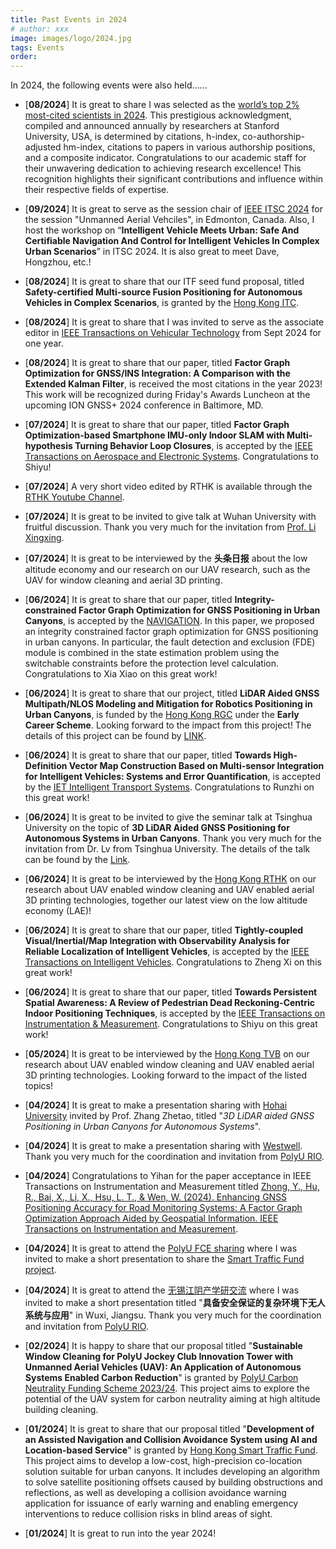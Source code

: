 ```yaml
---
title: Past Events in 2024
# author: xxx
image: images/logo/2024.jpg
tags: Events
order: 
---
```


<!-- Add breif description here.  -->
In 2024, the following events were also held......


<!-- Add Main body here -->
- [**08/2024**] It is great to share I was selected as the [world’s top 2% most-cited scientists in 2024](https://www.linkedin.com/posts/polyuaae_seven-polyu-aae-scholars-are-ranked-the-world-activity-7244567253902393344-Itb_?utm_source=share&utm_medium=member_desktop). This prestigious acknowledgment, compiled and announced annually by researchers at Stanford University, USA, is determined by citations, h-index, co-authorship-adjusted hm-index, citations to papers in various authorship positions, and a composite indicator. Congratulations to our academic staff for their unwavering dedication to achieving research excellence! This recognition highlights their significant contributions and influence within their respective fields of expertise. 

- [**09/2024**] It is great to serve as the session chair of [IEEE ITSC 2024](https://ieee-itsc.org/2024/) for the session "Unmanned Aerial Vehciles", in Edmonton, Canada. Also, I host the workshop on “**Intelligent Vehicle Meets Urban: Safe And Certifiable Navigation And Control 
for Intelligent Vehicles In Complex Urban Scenarios**” in ITSC 2024. It is also great to meet Dave, Hongzhou, etc.!

- [**08/2024**] It is great to share that our ITF seed fund proposal, titled **Safety-certified Multi-source Fusion Positioning for Autonomous Vehicles in Complex Scenarios**, is granted by the [Hong Kong ITC](https://www.itc.gov.hk/en/index.html). 

- [**08/2024**] It is great to share that I was invited to serve as the associate editor in [IEEE Transactions on Vehicular Technology](https://ieeexplore.ieee.org/xpl/RecentIssue.jsp?punumber=25) from Sept 2024 for one year. 


- [**08/2024**] It is great to share that our paper, titled **Factor Graph Optimization for GNSS/INS Integration: A Comparison with the Extended Kalman Filter**, is received the most citations in the year 2023! This work will be recognized during Friday's Awards Luncheon at the upcoming ION GNSS+ 2024 conference in Baltimore, MD. 

- [**07/2024**] It is great to share that our paper, titled **Factor Graph Optimization-based Smartphone IMU-only Indoor SLAM with Multi-hypothesis Turning Behavior Loop Closures**, is accepted by the [IEEE Transactions on Aerospace and Electronic Systems](https://ieeexplore.ieee.org/xpl/RecentIssue.jsp?punumber=7). Congratulations to Shiyu! 

- [**07/2024**] A very short video edited by RTHK is available through the [RTHK Youtube Channel](https://www.youtube.com/watch?v=4b3Rio5joyQ).   

- [**07/2024**] It is great to be invited to give talk at Wuhan University with fruitful discussion. Thank you very much for the invitation from [Prof. Li Xingxing](http://xxli.users.sgg.whu.edu.cn/).   

- [**07/2024**] It is great to be interviewed by the **头条日报** about the low altitude economy and our research on our UAV research, such as the UAV for window cleaning and aerial 3D printing.  

- [**06/2024**] It is great to share that our paper, titled **Integrity-constrained Factor Graph Optimization for GNSS Positioning in Urban Canyons**, is accepted by the [NAVIGATION](https://www.ion.org/navi/submit-navi.cfm). In this paper, we proposed an integrity constrained factor graph optimization for GNSS positioning in urban canyons. In particular, the fault detection and exclusion (FDE) module is combined in the state estimation problem using the switchable constraints before the protection level calculation. Congratulations to Xia Xiao on this great work! 


- [**06/2024**] It is great to share that our project, titled **LiDAR Aided GNSS Multipath/NLOS Modeling and Mitigation for Robotics Positioning in Urban Canyons**, is funded by the [Hong Kong RGC](https://cerg1.ugc.edu.hk/cergprod/scrrm00542.jsp?proj_id=25217524&old_proj_id=null&proj_title=&isname=&ioname=&institution=PolyU&subject=E4&pages=1&year=2024&theSubmit=25217524) under the **Early Career Scheme**. Looking forward to the impact from this project! The details of this project can be found by [LINK](https://cerg1.ugc.edu.hk/cergprod/scrrm00542.jsp?proj_id=25217524&old_proj_id=null&proj_title=&isname=&ioname=&institution=PolyU&subject=E4&pages=1&year=2024&theSubmit=25217524).


- [**06/2024**] It is great to share that our paper, titled **Towards High-Definition Vector Map Construction Based on Multi-sensor Integration for Intelligent Vehicles: Systems and Error Quantification**, is accepted by the [IET Intelligent Transport Systems](http://dx.doi.org/10.1049/itr2.12524). Congratulations to Runzhi on this great work! 

- [**06/2024**] It is great to be invited to give the seminar talk at Tsinghua University on the topic of **3D LiDAR Aided GNSS Positioning for Autonomous Systems in Urban Canyons**. Thank you very much for the invitation from Dr. Lv from Tsinghua University. The details of the talk can be found by the [Link](https://mp.weixin.qq.com/s/WpRtLkNjKZYCxiLWG9oZXA).

- [**06/2024**] It is great to be interviewed by the [Hong Kong RTHK](https://www.rthk.hk/) on our research about UAV enabled window cleaning and UAV enabled aerial 3D printing technologies, together our latest view on the low altitude economy (LAE)!

- [**06/2024**] It is great to share that our paper, titled **Tightly-coupled Visual/Inertial/Map Integration with Observability Analysis for Reliable Localization of Intelligent Vehicles**, is accepted by the [IEEE Transactions on Intelligent Vehicles](https://ieeexplore.ieee.org/xpl/RecentIssue.jsp?punumber=7274857). Congratulations to Zheng Xi on this great work!

- [**06/2024**] It is great to share that our paper, titled **Towards Persistent Spatial Awareness: A Review of Pedestrian Dead Reckoning-Centric Indoor Positioning Techniques**, is accepted by the [IEEE Transactions on Instrumentation & Measurement](https://ieeexplore.ieee.org/xpl/RecentIssue.jsp?punumber=19). Congratulations to Shiyu on this great work!

- [**05/2024**] It is great to be interviewed by the [Hong Kong TVB](https://www.tvb.com/) on our research about UAV enabled window cleaning and UAV enabled aerial 3D printing technologies. Looking forward to the impact of the listed topics! 
  
- [**04/2024**] It is great to make a presentation sharing with [Hohai University](https://dxy.hhu.edu.cn/2019/1111/c6458a199063/pagem.htm) invited by Prof. Zhang Zhetao, titled "*3D LiDAR aided GNSS Positioning in Urban Canyons for Autonomous Systems*".  

- [**04/2024**] It is great to make a presentation sharing with [Westwell](https://en.westwell-lab.com/?utm_source=Google&utm_medium=cpc&utm_campaign=Brand&utm_content=EN&utm_term=westwell&gad_source=1&gclid=Cj0KCQjwlN6wBhCcARIsAKZvD5j3Vfd-dIqe0ioAMoDkD99Q0KOLeYA4c39iMlTIbvxwbjkvZrqrUDoaAsbQEALw_wcB). Thank you very much for the coordination and invitation from [PolyU RIO](https://www.polyu.edu.hk/en/rio/).  

- [**04/2024**] Congratulations to Yihan for the paper acceptance in IEEE Transactions on Instrumentation and Measurement titled [Zhong, Y., Hu, R., Bai, X., Li, X., Hsu, L. T., & Wen, W. (2024). Enhancing GNSS Positioning Accuracy for Road Monitoring Systems: A Factor Graph Optimization Approach Aided by Geospatial Information. IEEE Transactions on Instrumentation and Measurement](https://ieeexplore.ieee.org/abstract/document/10444666). 

- [**04/2024**] It is great to attend the [PolyU FCE sharing](https://www.polyu.edu.hk/en/fce/) where I was invited to make a short presentation to share the [Smart Traffic Fund project](https://stf.hkpc.org:8443/psri-73-2309-pr/). 

- [**04/2024**] It is great to attend the [无锡江阴产学研交流]() where I was invited to make a short presentation titled "**具备安全保证的复杂环境下无人系统与应用**" in Wuxi, Jiangsu. Thank you very much for the coordination and invitation from [PolyU RIO](https://www.polyu.edu.hk/en/rio/). 

- [**02/2024**] It is happy to share that our proposal titled "**Sustainable Window Cleaning for PolyU Jockey Club Innovation Tower with Unmanned Aerial Vehicles (UAV): An Application of Autonomous Systems Enabled Carbon Reduction**" is granted by [PolyU Carbon Neutrality Funding Scheme 2023/24](https://www.polyu.edu.hk/en/media/media-releases/2023/0222_polyu-welcomes-the-2023-24-budget/). This project aims to explore the potential of the UAV system for carbon neutrality aiming at high altitude building cleaning.  


- [**01/2024**] It is great to share that our proposal titled "**Development of an Assisted Navigation and Collision Avoidance System using AI and Location-based Service**" is granted by [Hong Kong Smart Traffic Fund](https://stf.hkpc.org:8443/psri-73-2309-pr/). This project aims to develop a low-cost, high-precision co-location solution suitable for urban canyons. It includes developing an algorithm to solve satellite positioning offsets caused by building obstructions and reflections, as well as developing a collision avoidance warning application for issuance of early warning and enabling emergency interventions to reduce collision risks in blind areas of sight.    

- [**01/2024**] It is great to run into the year 2024! 